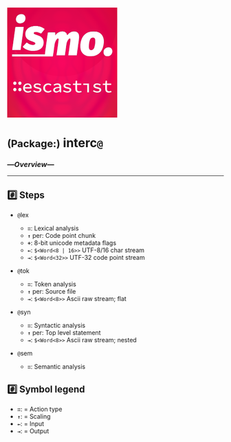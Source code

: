 ![– escastist –](https://raw.githubusercontent.com/ismo-js/escastist/master/var/ismo-escastist-icon.256.png)

# <small>(Package:)</small> interc`@`
### —*Overview*—
---

## :hash: Steps

+   `@`lex 
    -   **`∷`**:
        Lexical analysis
    -   **`↑`** per:
        Code point chunk
    -   **`+`**:
        8-bit unicode metadata flags
    -   **`←`**:
        `$<Word<8 | 16>>`
        UTF-8/16 char stream
    -   **`→`**:
        `$<Word<32>>`
        UTF-32 code point stream

+   `@`tok
    -   **`∷`**:
        Token analysis
    -   **`↑`** per:
        Source file
    -   **`→`**:
        `$<Word<8>>`
        Ascii raw stream;
        flat

+   `@`syn
    -   **`∷`**:
        Syntactic analysis
    -   **`↑`** per:
        Top level statement
    -   **`→`**:
        `$<Word<8>>`
        Ascii raw stream;
        nested

+   `@`sem
    -   **`∷`**:
        Semantic analysis

## :hash: Symbol legend
*   **`∷`**:
    = Action type
*   **`↑`**:
    = Scaling
*   **`←`**:
    = Input
*   **`→`**:
    = Output